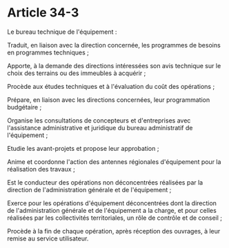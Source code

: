 # Article 34-3

Le bureau technique de l'équipement :

Traduit, en liaison avec la direction concernée, les programmes de besoins en programmes techniques ;

Apporte, à la demande des directions intéressées son avis technique sur le choix des terrains ou des immeubles à acquérir ;

Procède aux études techniques et à l'évaluation du coût des opérations ;

Prépare, en liaison avec les directions concernées, leur programmation budgétaire ;

Organise les consultations de concepteurs et d'entreprises avec l'assistance administrative et juridique du bureau administratif de l'équipement ;

Etudie les avant-projets et propose leur approbation ;

Anime et coordonne l'action des antennes régionales d'équipement pour la réalisation des travaux ;

Est le conducteur des opérations non déconcentrées réalisées par la direction de l'administration générale et de l'équipement ;

Exerce pour les opérations d'équipement déconcentrées dont la direction de l'administration générale et de l'équipement a la charge, et pour celles réalisées par les collectivités territoriales, un rôle de contrôle et de conseil ;

Procède à la fin de chaque opération, après réception des ouvrages, à leur remise au service utilisateur.
